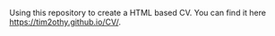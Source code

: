 Using this repository to create a HTML based CV. You can find it here https://tim2othy.github.io/CV/.
